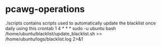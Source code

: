 #  pcawg-operations
./scripts contains scripts used to automatically update the blacklist once daily using this crontab
1 4 * * * sudo -u ubuntu bash /home/ubuntu/blacklist/update_blacklist.sh >> /home/ubuntu/logs/blacklist.log 2>&1
